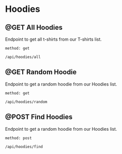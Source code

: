 # Hoodies

## @GET All Hoodies
Endpoint to get all t-shirts from our T-shirts list.

```
method: get

/api/hoodies/all
```

## @GET Random Hoodie

Endpoint to get a random hoodie from our Hoodies list.

```
method: get

/api/hoodies/random
```

## @POST Find Hoodies

Endpoint to get a random hoodie from our Hoodies list.

```
method: post

/api/hoodies/find
```
